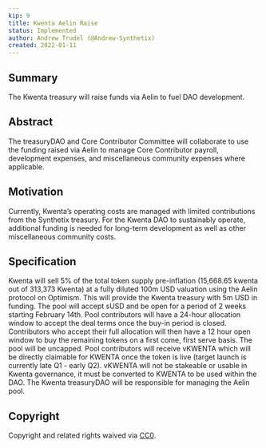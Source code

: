 ```yaml
---
kip: 9
title: Kwenta Aelin Raise
status: Implemented
author: Andrew Trudel (@Andrew-Synthetix)
created: 2022-01-11
---
```


## Summary

The Kwenta treasury will raise funds via Aelin to fuel DAO development. 

## Abstract

The treasuryDAO and Core Contributor Committee will collaborate to use the funding raised via Aelin to manage Core Contributor payroll, development expenses, and miscellaneous community expenses where applicable. 

## Motivation

Currently, Kwenta’s operating costs are managed with limited contributions from the Synthetix treasury. For the Kwenta DAO to sustainably operate, additional funding is needed for long-term development as well as other miscellaneous community costs. 

## Specification

Kwenta will sell 5% of the total token supply pre-inflation (15,668.65 kwenta out of 313,373 Kwenta) at a fully diluted 100m USD valuation using the Aelin protocol on Optimism. This will provide the Kwenta treasury with 5m USD in funding. The pool will accept sUSD and be open for a period of 2 weeks starting February 14th. Pool contributors will have a 24-hour allocation window to accept the deal terms once the buy-in period is closed. Contributors who accept their full allocation will then have a 12 hour open window to buy the remaining tokens on a first come, first serve basis. The pool will be uncapped. Pool contributors will receive vKWENTA which will be directly claimable for KWENTA once the token is live (target launch is currently late Q1 - early Q2). vKWENTA will not be stakeable or usable in Kwenta governance, it must be converted to KWENTA to be used within the DAO. The Kwenta treasuryDAO will be responsible for managing the Aelin pool. 

## Copyright

Copyright and related rights waived via [CC0](https://creativecommons.org/publicdomain/zero/1.0/).

